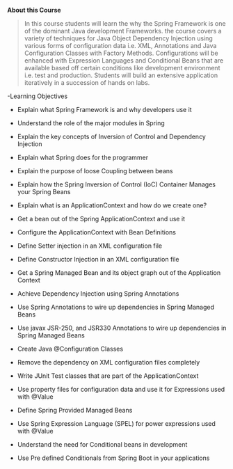 **About this Course**
>In this course students will learn the why the Spring Framework is one of the dominant Java development Frameworks. the course covers a variety of techniques for Java  Object Dependency Injection using various forms of configuration data i.e. XML, Annotations and Java Configuration Classes with Factory Methods. Configurations will be enhanced with Expression Languages  and Conditional Beans that are  available  based off certain conditions like development environment i.e. test and production. Students will build an extensive application iteratively in a succession of hands on labs.


-Learning Objectives
- Explain what Spring Framework is and why developers use it
- Understand the role of the major modules in Spring
- Explain the key concepts of Inversion of Control and Dependency Injection
- Explain what Spring does for the programmer
- Explain the purpose of loose Coupling between beans
- Explain how the Spring Inversion of Control (IoC) Container Manages your Spring Beans
- Explain what is an ApplicationContext and how do we create one?
- Get a bean out of the Spring ApplicationContext and use it
- Configure the ApplicationContext with Bean Definitions
- Define Setter injection in an XML configuration file
- Define Constructor Injection in an XML configuration file
- Get a Spring Managed Bean and its object graph out of the Application Context

- Achieve Dependency Injection using Spring Annotations
- Use Spring Annotations to wire up dependencies in Spring Managed Beans
- Use javax JSR-250, and JSR330 Annotations to wire up dependencies in Spring Managed Beans
- Create Java @Configuration Classes
- Remove the dependency on XML configuration files completely
- Write JUnit Test classes that are part of the ApplicationContext

- Use property files for configuration data and use it for Expressions used with @Value
- Define Spring Provided Managed Beans
- Use Spring Expression Language (SPEL) for power expressions used with @Value
- Understand the need for Conditional beans in development
- Use Pre defined Conditionals from Spring Boot in your applications
